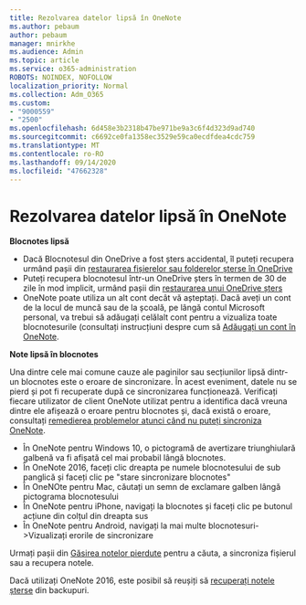 ```yaml
---
title: Rezolvarea datelor lipsă în OneNote
ms.author: pebaum
author: pebaum
manager: mnirkhe
ms.audience: Admin
ms.topic: article
ms.service: o365-administration
ROBOTS: NOINDEX, NOFOLLOW
localization_priority: Normal
ms.collection: Adm_O365
ms.custom:
- "9000559"
- "2500"
ms.openlocfilehash: 6d458e3b2318b47be971be9a3c6f4d323d9ad740
ms.sourcegitcommit: c6692ce0fa1358ec3529e59ca0ecdfdea4cdc759
ms.translationtype: MT
ms.contentlocale: ro-RO
ms.lasthandoff: 09/14/2020
ms.locfileid: "47662328"
---
```

# <a name="resolving-missing-data-in-onenote"></a>Rezolvarea datelor lipsă în OneNote

**Blocnotes lipsă**

- Dacă Blocnotesul din OneDrive a fost șters accidental, îl puteți recupera urmând pașii din [restaurarea fișierelor sau folderelor șterse în OneDrive](https://support.office.com/article/949ada80-0026-4db3-a953-c99083e6a84f)
- Puteți recupera blocnotesul într-un OneDrive șters în termen de 30 de zile în mod implicit, urmând pașii din [restaurarea unui OneDrive șters](https://docs.microsoft.com/onedrive/restore-deleted-onedrive)
- OneNote poate utiliza un alt cont decât vă așteptați. Dacă aveți un cont de la locul de muncă sau de la școală, pe lângă contul Microsoft personal, va trebui să adăugați celălalt cont pentru a vizualiza toate blocnotesurile (consultați instrucțiuni despre cum să [Adăugați un cont în OneNote](https://support.office.com/article/5afff855-54ee-47e4-a773-db048d4ac299).

**Note lipsă în blocnotes**

Una dintre cele mai comune cauze ale paginilor sau secțiunilor lipsă dintr-un blocnotes este o eroare de sincronizare. În acest eveniment, datele nu se pierd și pot fi recuperate după ce sincronizarea funcționează. Verificați fiecare utilizator de client OneNote utilizat pentru a identifica dacă vreuna dintre ele afișează o eroare pentru blocnotes și, dacă există o eroare, consultați [remedierea problemelor atunci când nu puteți sincroniza OneNote](https://support.office.com/article/299495ef-66d1-448f-90c1-b785a6968d45).

- În OneNote pentru Windows 10, o pictogramă de avertizare triunghiulară galbenă va fi afișată cel mai probabil lângă blocnotes.
- În OneNote 2016, faceți clic dreapta pe numele blocnotesului de sub panglică și faceți clic pe "stare sincronizare blocnotes"
- În OneNOte pentru Mac, căutați un semn de exclamare galben lângă pictograma blocnotesului
- În OneNote pentru iPhone, navigați la blocnotes și faceți clic pe butonul acțiune din colțul din dreapta sus
- În OneNote pentru Android, navigați la mai multe blocnotesuri->Vizualizați erorile de sincronizare

Urmați pașii din [Găsirea notelor pierdute](https://support.office.com/article/32cb2bd7-afe7-44d2-a711-398a88421287) pentru a căuta, a sincroniza fișierul sau a recupera notele.

Dacă utilizați OneNote 2016, este posibil să reușiți să [recuperați notele șterse](https://support.office.com/article/32ed1036-74fd-4c21-bc28-033a486e6b14) din backupuri.